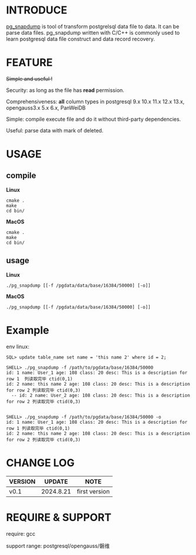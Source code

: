 # INTRODUCE


[pg_snapdump](https://github.com/baijiu1/pg_snapdump) is tool of transform postgrelsql data file to data. It can be parse data files. pg_snapdump written with C/C++ is commonly used to learn postgresql data file construct and data record recovery.



# FEATURE

~~Simple and useful !~~

Security: as long as the file has **read** permission.

Comprehensiveness: **all** column types in postgresql 9.x 10.x 11.x 12.x 13.x, opengauss3.x 5.x 6.x, PanWeiDB

Simple: compile execute file and do it without third-party dependencies.

Useful: parse data with mark of deleted.





# USAGE


## compile

**Linux**

```shell
cmake .
make
cd bin/
```

**MacOS**

```shell
cmake .
make
cd bin/
```

## usage

**Linux**

```shell
./pg_snapdump [[-f /pgdata/data/base/16384/50000] [-o]]
```

**MacOS**

```shell
./pg_snapdump [[-f /pgdata/data/base/16384/50000] [-o]]
```


# Example

env linux:

```shell
SQL> update table_name set name = 'this name 2' where id = 2;

SHELL> ./pg_snapdump -f /path/to/pgdata/base/16384/50000 
id: 1 name: User_1 age: 108 class: 20 desc: This is a description for row 1  列读取完毕 ctid(0,1)
id: 2 name: this name 2 age: 108 class: 20 desc: This is a description for row 2 列读取完毕 ctid(0,3)
  -- id: 2 name: User_2 age: 108 class: 20 desc: This is a description for row 2 列读取完毕 ctid(0,3)


SHELL> ./pg_snapdump -f /path/to/pgdata/base/16384/50000 -o
id: 1 name: User_1 age: 108 class: 20 desc: This is a description for row 1 列读取完毕 ctid(0,1)
id: 2 name: this name 2 age: 108 class: 20 desc: This is a description for row 2 列读取完毕 ctid(0,3)
```


# CHANGE LOG

| VERSION | UPDATE     | NOTE                                     |
| ------- | ---------- | ---------------------------------------- |
| v0.1    | 2024.8.21  | first version                            |





# REQUIRE & SUPPORT

require: gcc

support range: postgresql/opengauss/磐维
